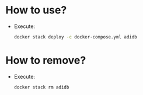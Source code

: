 # How to use?
- Execute:
    ```sh
    docker stack deploy -c docker-compose.yml adidb
    ```

# How to remove?
- Execute:
    ```sh
    docker stack rm adidb
    ```